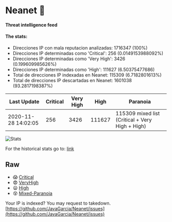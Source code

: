 # Neanet :hocho:
#### Threat intelligence feed
#### The stats:

- Direcciones IP con mala reputacion analizadas: 1716347 (100%)
- Direcciones IP determinadas como 'Critical':  256 (0.0149153988092%)
- Direcciones IP determinadas como 'Very High':  3426 (0.199609985626%)
- Direcciones IP determinadas como 'High':  111627 (6.50375477686)
- Total de direcciones IP indexadas en Neanet:  115309 (6.7182801613%)
- Total de direcciones IP descartadas en Neanet:  1601038 (93.2817198387%)

| Last Update | Critical | Very High | High | Paranoia |
| --- | --- | --- | --- | --- |
| 2020-11-28 14:02:05 | 256 | 3426 | 111627 | 115309 mixed list (Critical + Very High + High)|

![Stats](https://docs.google.com/spreadsheets/d/e/2PACX-1vSnaNMIXVabIpDJjufMlzH7poXnshF3mgd8Is1g9ytUEzVsP5my4Trn8f-xkoLLQ38xpL3HtmUexLo6/pubchart?oid=501124687&format=image)

For the historical stats go to: [link](/stats.csv)
## Raw
- :scream: [Critical](https://raw.githubusercontent.com/JavaGarcia/Neanet/master/blacklists/neanet_critical.txt)
- :fearful: [VeryHigh](https://raw.githubusercontent.com/JavaGarcia/Neanet/master/blacklists/neanet_veryHigh.txtt)
- :frowning: [High](https://raw.githubusercontent.com/JavaGarcia/Neanet/master/blacklists/neanet_high.txt)
- :dizzy_face: [Mixed-Paranoia](https://raw.githubusercontent.com/JavaGarcia/Neanet/master/blacklists/neanet_all.txt)


Your IP is indexed? You may request to takedown. [https://github.com/JavaGarcia/Neanet/issues](https://github.com/JavaGarcia/Neanet/issues)





































































































































































































































































































































































































































































































































































































































































































































































































































































































































































































































































































































































































































































































































































































































































































































































































































































































































































































































































































































































































































































































































































































































































































































































































































































































































































